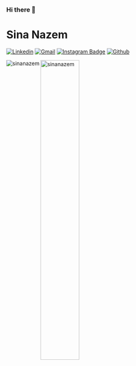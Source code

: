 ### Hi there 👋

<h1> Sina Nazem </h1>

<!-- [![Hits](https://hits.seeyoufarm.com/api/count/incr/badge.svg?url=https%3A%2F%2Fgithub.com%2Fnaazem%2Fhejazizo&count_bg=%2379C83D&title_bg=%23555555&icon=&icon_color=%23E7E7E7&title=Profile+Views&edge_flat=false)](https://hits.seeyoufarm.com) -->
[![Linkedin](https://img.shields.io/badge/-LinkedIn-blue?style=flat&logo=Linkedin&logoColor=white)](https://www.linkedin.com/in/sinanazem/)
[![Gmail](https://img.shields.io/badge/-Gmail-c14438?style=flat&logo=Gmail&logoColor=white)](mailto:sinanaazem@gmail.com)
[![Instagram Badge](https://img.shields.io/badge/-Instagram-purple?logo=instagram&logoColor=white&link=https://instagram.com/sina.nazem/)](https://www.instagram.com/sina.nazem)
[![Github](https://img.shields.io/github/followers/naazem?label=Follow&style=social)](https://github.com/naazem)


<div>
  <img align="left" src="https://github-readme-stats.vercel.app/api/top-langs?username=sinanazem&show_icons=true&locale=en&layout=compact" alt="sinanazem" />
  <img width="45%"  src="https://github-readme-streak-stats.herokuapp.com/?user=sinanazem&" alt="sinanazem" />
</div>
